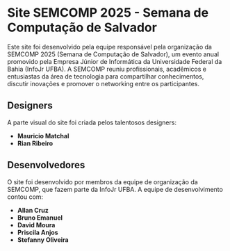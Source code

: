 # Site SEMCOMP 2025 - Semana de Computação de Salvador

Este site foi desenvolvido pela equipe responsável pela organização da SEMCOMP 2025 (Semana de Computação de Salvador), um evento anual promovido pela Empresa Júnior de Informática da Universidade Federal da Bahia (InfoJr UFBA). A SEMCOMP reuniu profissionais, acadêmicos e entusiastas da área de tecnologia para compartilhar conhecimentos, discutir inovações e promover o networking entre os participantes.

## Designers

A parte visual do site foi criada pelos talentosos designers:

- **Mauricio Matchal**
- **Rian Ribeiro**

## Desenvolvedores

O site foi desenvolvido por membros da equipe de organização da SEMCOMP, que fazem parte da InfoJr UFBA. A equipe de desenvolvimento contou com:

- **Allan Cruz**
- **Bruno Emanuel**
- **David Moura**
- **Priscila Anjos**
- **Stefanny Oliveira**